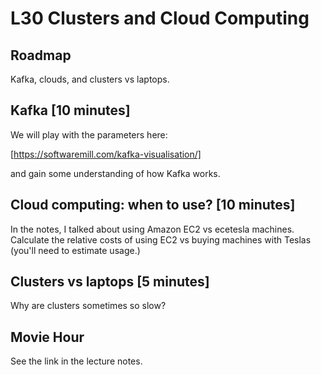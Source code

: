# L30 Clusters and Cloud Computing

## Roadmap
Kafka, clouds, and clusters vs laptops.

## Kafka [10 minutes]

We will play with the parameters here:

[https://softwaremill.com/kafka-visualisation/]

and gain some understanding of how Kafka works.

## Cloud computing: when to use? [10 minutes]

In the notes, I talked about using Amazon EC2 vs ecetesla machines. Calculate the relative
costs of using EC2 vs buying machines with Teslas (you'll need to estimate usage.)

## Clusters vs laptops [5 minutes]

Why are clusters sometimes so slow?

## Movie Hour

See the link in the lecture notes.

